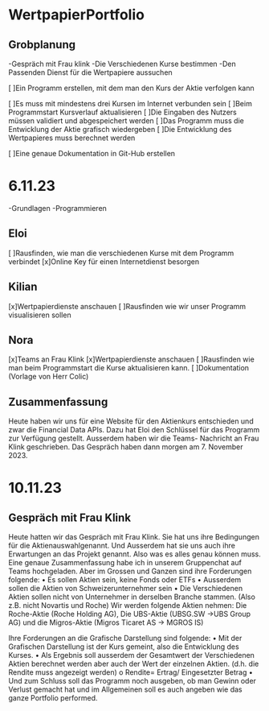 # WertpapierPortfolio

## Grobplanung
  -Gespräch mit Frau klink
    -Die Verschiedenen Kurse bestimmen
    -Den Passenden Dienst für die Wertpapiere aussuchen 

[ ]Ein Programm erstellen, mit dem man den Kurs der Aktie verfolgen kann 

  [ ]Es muss mit mindestens drei Kursen im Internet verbunden sein 
  [ ]Beim Programmstart Kursverlauf aktualisieren 
  [ ]Die Eingaben des Nutzers müssen validiert und abgespeichert werden 
  [ ]Das Programm muss die Entwicklung der Aktie grafisch wiedergeben 
  [ ]Die Entwicklung des Wertpapieres muss berechnet werden 
  
[ ]Eine genaue Dokumentation in Git-Hub erstellen 
  
# 6.11.23
  -Grundlagen 
  -Programmieren
## Eloi
  [ ]Rausfinden, wie man die verschiedenen Kurse mit dem Programm verbindet
  [x]Online Key für einen Internetdienst besorgen

## Kilian
  [x]Wertpapierdienste anschauen
  [ ]Rausfinden wie wir unser Programm visualisieren sollen

## Nora
  [x]Teams an Frau Klink
  [x]Wertpapierdienste anschauen
  [ ]Rausfinden wie man beim Programmstart die Kurse aktualisieren kann.
  [ ]Dokumentation (Vorlage von Herr Colic)
  
## Zusammenfassung 
  Heute haben wir uns für eine Website für den Aktienkurs entschieden und zwar die Financial Data APIs. Dazu hat Eloi den Schlüssel für das Programm zur Verfügung gestellt. Ausserdem haben wir die Teams-    Nachricht an Frau Klink geschrieben. Das Gespräch haben dann morgen am 7. November 2023. 

# 10.11.23

## Gespräch mit Frau Klink
Heute hatten wir das Gespräch mit Frau Klink. Sie hat uns ihre Bedingungen für die Aktienauswahlgenannt. Und Ausserdem hat sie uns auch ihre Erwartungen an das Projekt genannt. Also was es alles genau können muss. Eine genaue Zusammenfassung habe ich in unserem Gruppenchat auf Teams hochgeladen. Aber im Grossen und Ganzen sind ihre Forderungen folgende:
  •	Es sollen Aktien sein, keine Fonds oder ETFs
  •	Ausserdem sollen die Aktien von Schweizerunternehmer sein
  •	Die Verschiedenen Aktien sollen nicht von Unternehmer in derselben Branche stammen. (Also z.B. nicht Novartis und Roche)
    Wir werden folgende Aktien nehmen: Die Roche-Aktie (Roche Holding AG), Die UBS-Aktie (UBSG.SW ->UBS Group AG) und die Migros-Aktie (Migros Ticaret AS -> MGROS IS) 

Ihre Forderungen an die Grafische Darstellung sind folgende:
  •	Mit der Grafischen Darstellung ist der Kurs gemeint, also die Entwicklung des Kurses.
  •	Als Ergebnis soll ausserdem der Gesamtwert der Verschiedenen Aktien berechnet werden aber auch der Wert der einzelnen Aktien. (d.h. die Rendite muss angezeigt werden)
    o	Rendite= Ertrag/ Eingesetzter Betrag
  •	Und zum Schluss soll das Programm noch ausgeben, ob man Gewinn oder Verlust gemacht hat und im Allgemeinen soll es auch angeben wie das ganze Portfolio performed.



